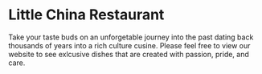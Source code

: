 # Little China Restaurant

Take your taste buds on an unforgetable journey into the past dating back thousands of years into a rich culture cusine. Please feel free to view our website to see exlcusive dishes that are created with passion, pride, and care.
